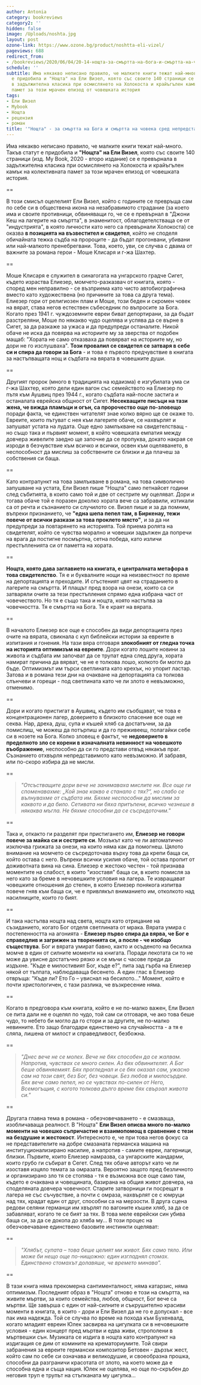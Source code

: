 ```yaml
---
author: Antonia
category: bookreviews
category2: ''
hidden: false
image: /Uploads/noshta.jpg
layout: post
ozone-link: https://www.ozone.bg/product/noshtta-eli-vizel/
pageviews: 688
redirect_from:
- /bookreviews/2020/06/04/20-14-нощта-за-смъртта-на-бога-и-смъртта-на-човека-сред-непредставимото-зло
schedule: ''
subtitle: Има някакво неписано правило, че малките книги тежат най-много. Такъв статут
  е придобила и "Нощта" на Ели Визел, която със своите 140 страници се е превърнала
  в задължителна класика при осмислянето на Холокоста и крайъгълен камък на колективната
  памет за този мрачен епизод от човешката история
tags:
- Ели Визел
- Mybook
- Нощта
- рецензия
- роман
title: '"Нощта" - за смъртта на Бога и смъртта на човека сред непредставимото зло'
---
```


Има някакво неписано правило, че малките книги тежат най-много. Такъв статут е придобила и **"Нощта" на Ели Визел**, която със своите 140 страници (изд. My Book, 2020 - второ издание) се е превърнала в задължителна класика при осмислянето на Холокоста и крайъгълен камък на колективната памет за този мрачен епизод от човешката история. 

\==

В този смисъл оцелелият Ели Визел, който с годините се превръща сам по себе си в обществена икона на незабравимото страдание (за което има и своите противници, обвиняващи го, че се е превърнал в "Джони Кеш на лагерите на смъртта", в знаменитост, облагодетелстваща се от "индустрията", в която личности като него са превърнали Холокоста) се оказва **в позицията на възвестител и свидетел**, който не споделя обичайната тежка съдба на пророците - да бъдат прогонвани, убивани или най-малкото пренебрегвани. Това, което, уви, се случва с двама от важните за романа герои - Моше Клисаря и г-жа Шахтер. 

\==

Моше Клисаря е служител в синагогата на унгарското градче Сигет, където израства Елиезер, момчето-разказвач от книгата, която - според мен неправилно - се възприема като чисто автобиографична вместо като художествена (но причините за това са друга тема). Елиезер гори от религиозен плам и Моше, този беден и скромен човек на вярат, става негов естествен събеседник по въпросите за Бога. Когато през 1941 г. чуждоземните евреи биват депортирани, за да бъдат разстреляни, Моше по някакво чудо оцелява и успява да се върне в Сигет, за да разкаже за ужаса и да предупреди останалите. Никой обаче не иска да повярва на историите му за зверства от подобен мащаб: "Хората не само отказваха да повярват на историите му, но дори не го изслушваха". **Този провалил се свидетел се затваря в себе си и спира да говори за Бога** - и това е първото предчувствие в книгата за настъпващата нощ и съдбата на вярата в човешките души. 

\==

Другият пророк (много в традицията на юдаизма) е изгубилата ума си г-жа Шахтер, която дели един вагон със семейството на Елиезер по пътя към Аушвиц през 1944 г., когато съдбата най-после застига и останалата еврейска общност от Сигет. **Несекващите писъци на тази жена, че вижда пламъци и огън, са пророчество още по-зловещо** поради факта, че единствен читателят знае колко вярно ще се окаже то. Евреите, които пътуват с нея към лагерите обаче, се нахвърлят и запушват устата на лудата. Още едно замлъкване на свидетелстващ - но също така и първият момент, в който човешката емпатия между довчера живелите заедно ще започне да се пропуква, докато накрая се изроди в безчувствие към всичко и всички, освен към оцеляването, в неспособност да мислиш за собствените си близки и да плачеш за собствения си баща. 

\==

Като контрапункт на това замлъкване в романа, на това символично запушване на устата, Ели Визел пише "Нощта" само петнайсет години след събитията, в които само той и две от сестрите му оцеляват. Дори и тогава обаче той е поразен доколко хората вече са забравили, изтикали са от речта и съзнанието си случилото се. Визел пише и за да помним, въпреки признанието, че **"една шепа пепел там, в Биркенау, тежи повече от всички разкази за това проклето място"**, и за да ни предупреди за повтарянето на историята. Той приема ролята на свидетелят, който се чувства морално и човешки задължен да попречи на врага да постигне посмъртна, сетна победа, като изличи престъпленията си от паметта на хората.

\==

**Нощта, която дава заглавието на книгата, е централната метафора в това свидетелство**. Тя е и буквалните нощи на неизвестност по време на депортацията и преходите. И сгъстеният цвят на страданието в лагерите на смъртта. И плащът пред взора на онези, които са си затваряли очите за тези престъпления спрямо една избрана част от човечеството. Но тя е също така и нощта, която настъпва за човечността. Тя е смъртта на Бога. Тя е краят на вярата.  

\==

В началото Елиезер все още е способен да види депортацията през очите на вярата, свикнала с куп библейски истории за евреите в изпитания и гонения. На тази вяра отговаря **злокобният от гледна точка на историята оптимизъм на евреите**. Дори когато лошите новини за живота и съдбата им започват да се трупат една след друга, хората намират причина да вярват, че не е толкова лошо, колкото би могло да бъде. Оптимизмът им търси светлината като крехък, но упорит ластар. Затова и в романа тези дни на очакване на депортацията са толкова слънчеви и горещи - под светлината като че ли злото е невъзможно, отменимо. 

\==

Дори и когато пристигат в Аушвиц, където им съобщават, че това е концентрационен лагер, доверието в близкото спасение все още не секва. Нар, дреха, душ, супа и къшей хляб са достатъчни, за да помислиш, че можеш да потърпиш и да го преживееш, полагайки себе си в нозете на Бога. Колко зловещ е фактът, че **недоверието в пределното зло се корени в изначалната невинност на човешкото въображение**, неспособно да си го представи отвъд някакъв праг. Съзнанието отхвърля непредставимото като невъзможно. И забравя, или по-скоро избира да не мисли. 

\==

> *"Отсъстващите дори вече не занимаваха мислите ни. Все още ги споменавахме: „Кой знае какво е станало с тях?“, но слабо се вълнувахме от съдбата им. Бяхме неспособни да мислим за каквото и да било. Сетивата ни бяха притъпени, всичко чезнеше в някаква мъгла. Не бяхме способни да се съсредоточим."*

\==

Така и, откакто ги разделят при пристигането им, **Елиезер не говори повече за майка си и сестрите си**. Мозъкът като че ли автоматично изключва грижата за онези, на които няма как да помогнеш. Цялото внимание на момчето се съсредоточава върху това да крепи баща си, който остава с него. Въпреки всички усилия обаче, той остава пропит от доживотната вина на сина. Елиезер е жестоко честен - той признава моментите на слабост, в които "изоставя" баща си, в които помисля за него като за бреме в нечовешките условия на лагера. Те извращават човешките отношения до степен, в която Елиезер понякога изпитва повече гняв към баща си, че е привлякъл вниманието им, отколкото над насилниците, които го бият. 

\==

И така настъпва нощта над света, нощта като отрицание на съзиданието, когато Бог отделя светлината от мрака. Вярата умира с постепенността на агонията - **Елиезер първо спира да вярва, че Бог е справедлив и загрижен за творенията си, а после - че изобщо съществува**. Бог и вярата умират бавно, както и осъденото на бесилка момче в един от силните моменти на книгата. Поради лекотата си то не може да увисне достатъчно рязко и се мъчи с часове преди да издъхне. "Къде е милостивият Бог, къде е?", пита зад гърба на Елиезер някой от тълпата, наблюдаваща бесенето. А един глас в Елиезер отвръща: "Къде ли? Ето Го – увиснал на бесилото…" Момент, който е почти христологичен, с тази разлика, че възкресение няма.

\==

Когато в предговора към книгата, който е не по-малко важен, Ели Визел се пита дали не е оцелял по чудо, той сам си отговаря, че ако това беше чудо, то небето би могло да го стори и за другите, не по-малко невинните. Ето защо благодари единствено на случайността - а тя е сляпа, лишена от милост и справедливост, безбожна.

\==

> *"Днес вече не се молех. Вече не бях способен да се жалвам. Напротив, чувствах се много силен. Аз бях обвинителят. А Бог беше обвиняемият. Бях прогледнал и се бях оказал сам, ужасно сам на този свят, без Бог, без човеци. Без любов и милосърдие. Бях вече само пепел, но се чувствах по-силен от Него, Всемогъщия, с когото толкова дълго време бях свързал живота си."*

\==

Другата главна тема в романа - обезчовечаването - е смазваща, изобличаваща реалност. В "Нощта" **Ели Визел описва много по-малко моменти на човешко съпричастие и взаимопомощ в сравнение с тези на бездушие и жестокост**. Интересното е, че при това негов фокус са не представителите на добре смазаната германска машина на институционализирано насилие, а напротив - самите евреи, лагерници, близки. Първите, които Елиезер намразва, са унгарските жандарми, които грубо ги събират в Сегет. След тях обаче авторът като че ли изоставя изцяло темата за омразата. Вероятно защото пред безличното и организирано зло тя се стопява - тя е възможна все още само там, където е очаквана и човещината, базирана на общия живот довчера, на споделяната довчера човечност. Старите затворници ги посрещат в лагера не със съчувствие, а почти с омраза, нахвърлят се с юмруци над тях, крадат един от друг, способни са на мерзости. В друга сцена редови селяни германци им хвърлят по вагоните къшеи хляб, за да се забавляват, когато те се бият за тях. В това меле еврейски син убива баща си, за да се докопа до хляба му... В този процес на обезчовечаване единствено базовите инстинкти оцеляват: 

\==

> *"Хлябът, супата – това беше целият ми живот. Бях само тяло. Или може би нещо още по-нищожно: един изгладнял стомах. Единствено стомахът долавяше, че времето минава".* 

\==

В тази книга няма прекомерна сантименталност, няма катарзис, няма оптимизъм. Последният образ в "Нощта" отново е този на смъртта, на живите мъртви, за които семейства, любов, общност, Бог вече са мъртви. Ще завърша с един от най-силните и съкрушително красиви моменти в книгата, в които - дори и Ели Визел да не го е допускал - все пак има надежда. Той се случва по време на похода към Бухенвалд, когато младият евреин Юлек засвирва на цигулката си в нечовешките условия - един концерт пред мъртви и едва живи, строполени в мъртвешки сън. Музиката се издига в нощта като контрапункт на издигащия се дим от комините на крематориумите. Той свири забранения за евреите германски композитор Бетовен - дързък жест, който сам по себе си означава и великодушие, и своеобразна прошка, способни да разграничи красотата от злото, на което може да е способна една и съща нация. Юлек не оцелява, но още по-скръбен до неговия труп е трупът на стъпканата му цигулка...
